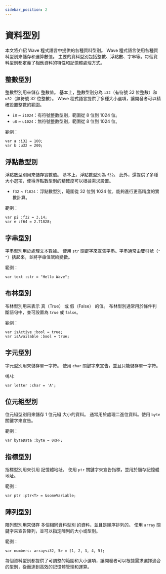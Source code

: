 ```yaml
---
sidebar_position: 2
---
```


# 資料型別

本文將介紹 Wave 程式語言中提供的各種資料型別。
Wave 程式語言使用各種資料型別來儲存和運算數值。
主要的資料型別包括整數、浮點數、字串等。每個資料型別都定義了相應資料的特性和記憶體處理方式。

## 整數型別
整數型別用來儲存 整數值。
基本上，整數型別分為 `i32`（有符號 32 位整數）和 `u32`（無符號 32 位整數）。
Wave 程式語言提供了多種大小選項，讓開發者可以精確設置整數的範圍。

* `i8` ~ `i1024`：有符號整數型別，範圍從 8 位到 1024 位。
* `u8` ~ `u1024`：無符號整數型別，範圍從 8 位到 1024 位。

範例：
```wave
var a :i32 = 100;
var b :u32 = 200;
```

## 浮點數型別
浮點數型別用來儲存實數值。
基本上，浮點數型別為 `f32`。
此外，還提供了多種大小選項，使得浮點數型別的精確度可以根據需求設置。

* `f32` ~ `f1024`：浮點數型別，範圍從 32 位到 1024 位，能夠進行更高精度的實數計算。

範例：
```wave
var pi :f32 = 3.14;
var e :f64 = 2.71828;
```

## 字串型別
字串型別用於處理文本數據。
使用 `str` 關鍵字來宣告字串。字串通常由雙引號（`" "`）括起來，並將字串值賦給變數。

範例：
```wave
var text :str = "Hello Wave";
```

## 布林型別
布林型別用來表示 真（True） 或 假（False） 的值。
布林型別通常用於條件判斷語句中，並可設置為 `true` 或 `false`。

範例：
```wave
var isActive :bool = true;
var isAvailable :bool = true;
```

## 字元型別
字元型別用來儲存單一字符。
使用 `char` 關鍵字來宣告，並且只能儲存單一字符。

예시:
```wave
var letter :char = 'A';
```

## 位元組型別
位元組型別用來儲存 1 位元組 大小的資料。
通常用於處理二進位資料。使用 `byte` 關鍵字來宣告。

範例：
```wave
var byteData :byte = 0xFF;
```

## 指標型別
指標型別用來引用 記憶體地址。
使用 `ptr` 關鍵字來宣告指標，並用於儲存記憶體地址。

範例：
```wave
var ptr :ptr<T> = &someVariable;
```

## 陣列型別
陣列型別用來儲存 多個相同資料型別 的資料，並且是順序排列的。
使用 `array` 關鍵字來宣告陣列，並可以指定陣列的大小或型別。

範例：
```wave
var numbers: array<i32, 5> = [1, 2, 3, 4, 5];
```

每個資料型別都提供了可調整的範圍和大小選項，讓開發者可以根據需求選擇適合的型別，從而達到高效的記憶體管理和運算。
